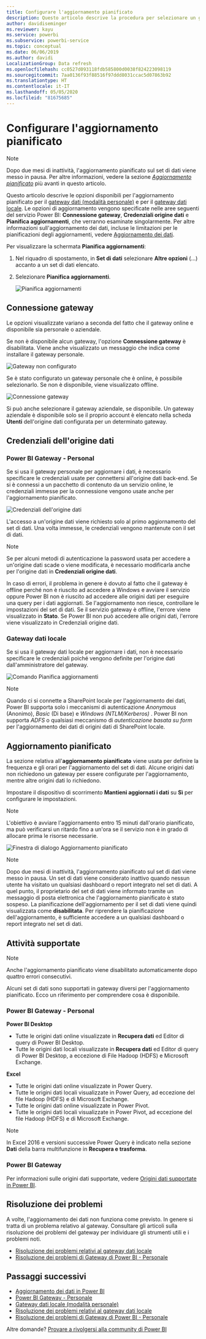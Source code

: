 ```yaml
---
title: Configurare l'aggiornamento pianificato
description: Questo articolo descrive la procedura per selezionare un gateway e configurare l'aggiornamento pianificato.
author: davidiseminger
ms.reviewer: kayu
ms.service: powerbi
ms.subservice: powerbi-service
ms.topic: conceptual
ms.date: 06/06/2019
ms.author: davidi
LocalizationGroup: Data refresh
ms.openlocfilehash: cc0527d093118fdb585800d0038f824223098119
ms.sourcegitcommit: 7aa0136f93f88516f97ddd8031ccac5d07863b92
ms.translationtype: HT
ms.contentlocale: it-IT
ms.lasthandoff: 05/05/2020
ms.locfileid: "81675685"
---
```

# <a name="configure-scheduled-refresh"></a>Configurare l'aggiornamento pianificato

>[!NOTE]
>Dopo due mesi di inattività, l'aggiornamento pianificato sul set di dati viene messo in pausa. Per altre informazioni, vedere la sezione [*Aggiornamento pianificato*](#scheduled-refresh) più avanti in questo articolo.

Questo articolo descrive le opzioni disponibili per l'aggiornamento pianificato per il [gateway dati (modalità personale)](service-gateway-personal-mode.md) e per il [gateway dati locale](service-gateway-onprem.md). Le opzioni di aggiornamento vengono specificate nelle aree seguenti del servizio Power BI: **Connessione gateway**, **Credenziali origine dati** e **Pianifica aggiornamenti**, che verranno esaminate singolarmente. Per altre informazioni sull'aggiornamento dei dati, incluse le limitazioni per le pianificazioni degli aggiornamenti, vedere [Aggiornamento dei dati](refresh-data.md#data-refresh).

Per visualizzare la schermata **Pianifica aggiornamenti**:

1. Nel riquadro di spostamento, in **Set di dati** selezionare **Altre opzioni** (...) accanto a un set di dati elencato.
2. Selezionare **Pianifica aggiornamenti**.

    ![Pianifica aggiornamenti](media/refresh-scheduled-refresh/dataset-menu.png)

## <a name="gateway-connection"></a>Connessione gateway

Le opzioni visualizzate variano a seconda del fatto che il gateway online e disponibile sia personale o aziendale.

Se non è disponibile alcun gateway, l'opzione **Connessione gateway** è disabilitata. Viene anche visualizzato un messaggio che indica come installare il gateway personale.

![Gateway non configurato](media/refresh-scheduled-refresh/gateway-not-configured.png)

Se è stato configurato un gateway personale che è online, è possibile selezionarlo. Se non è disponibile, viene visualizzato offline.

![Connessione gateway](media/refresh-scheduled-refresh/gateway-connection.png)

Si può anche selezionare il gateway aziendale, se disponibile. Un gateway aziendale è disponibile solo se il proprio account è elencato nella scheda **Utenti** dell'origine dati configurata per un determinato gateway.

## <a name="data-source-credentials"></a>Credenziali dell'origine dati

### <a name="power-bi-gateway---personal"></a>Power BI Gateway - Personal

Se si usa il gateway personale per aggiornare i dati, è necessario specificare le credenziali usate per connettersi all'origine dati back-end. Se si è connessi a un pacchetto di contenuto da un servizio online, le credenziali immesse per la connessione vengono usate anche per l'aggiornamento pianificato.

![Credenziali dell'origine dati](media/refresh-scheduled-refresh/data-source-credentials-pgw.png)

L'accesso a un'origine dati viene richiesto solo al primo aggiornamento del set di dati. Una volta immesse, le credenziali vengono mantenute con il set di dati.

> [!NOTE]
> Se per alcuni metodi di autenticazione la password usata per accedere a un'origine dati scade o viene modificata, è necessario modificarla anche per l'origine dati in **Credenziali origine dati**.

In caso di errori, il problema in genere è dovuto al fatto che il gateway è offline perché non è riuscito ad accedere a Windows e avviare il servizio oppure Power BI non è riuscito ad accedere alle origini dati per eseguire una query per i dati aggiornati. Se l'aggiornamento non riesce, controllare le impostazioni del set di dati. Se il servizio gateway è offline, l'errore viene visualizzato in **Stato**. Se Power BI non può accedere alle origini dati, l'errore viene visualizzato in Credenziali origine dati.

### <a name="on-premises-data-gateway"></a>Gateway dati locale

Se si usa il gateway dati locale per aggiornare i dati, non è necessario specificare le credenziali poiché vengono definite per l'origine dati dall'amministratore del gateway.

![Comando Pianifica aggiornamenti](media/refresh-scheduled-refresh/data-source-credentials-egw.png)

> [!NOTE]
> Quando ci si connette a SharePoint locale per l'aggiornamento dei dati, Power BI supporta solo i meccanismi di autenticazione *Anonymous* (Anonimo), *Basic* (Di base) e *Windows (NTLM/Kerberos)* . Power BI non supporta *ADFS* o qualsiasi meccanismo di *autenticazione basata su form* per l'aggiornamento dei dati di origini dati di SharePoint locale.

## <a name="scheduled-refresh"></a>Aggiornamento pianificato

La sezione relativa all'**aggiornamento pianificato** viene usata per definire la frequenza e gli orari per l'aggiornamento del set di dati. Alcune origini dati non richiedono un gateway per essere configurate per l'aggiornamento, mentre altre origini dati lo richiedono.

Impostare il dispositivo di scorrimento **Mantieni aggiornati i dati** su **Sì** per configurare le impostazioni.

> [!NOTE]
> L'obiettivo è avviare l'aggiornamento entro 15 minuti dall'orario pianificato, ma può verificarsi un ritardo fino a un'ora se il servizio non è in grado di allocare prima le risorse necessarie.

![Finestra di dialogo Aggiornamento pianificato](media/refresh-scheduled-refresh/scheduled-refresh.png)

> [!NOTE]
> Dopo due mesi di inattività, l'aggiornamento pianificato sul set di dati viene messo in pausa. Un set di dati viene considerato inattivo quando nessun utente ha visitato un qualsiasi dashboard o report integrato nel set di dati. A quel punto, il proprietario del set di dati viene informato tramite un messaggio di posta elettronica che l'aggiornamento pianificato è stato sospeso. La pianificazione dell'aggiornamento per il set di dati viene quindi visualizzata come **disabilitata**. Per riprendere la pianificazione dell'aggiornamento, è sufficiente accedere a un qualsiasi dashboard o report integrato nel set di dati.

## <a name="whats-supported"></a>Attività supportate


> [!NOTE]
> Anche l'aggiornamento pianificato viene disabilitato automaticamente dopo quattro errori consecutivi.

Alcuni set di dati sono supportati in gateway diversi per l'aggiornamento pianificato. Ecco un riferimento per comprendere cosa è disponibile.

### <a name="power-bi-gateway---personal"></a>Power BI Gateway - Personal

**Power BI Desktop**

* Tutte le origini dati online visualizzate in **Recupera dati** ed Editor di query di Power BI Desktop.
* Tutte le origini dati locali visualizzate in **Recupera dati** ed Editor di query di Power BI Desktop, a eccezione di File Hadoop (HDFS) e Microsoft Exchange.

**Excel**

* Tutte le origini dati online visualizzate in Power Query.
* Tutte le origini dati locali visualizzate in Power Query, ad eccezione del file Hadoop (HDFS) e di Microsoft Exchange.
* Tutte le origini dati online visualizzate in Power Pivot.
* Tutte le origini dati locali visualizzate in Power Pivot, ad eccezione del file Hadoop (HDFS) e di Microsoft Exchange.

> [!NOTE]
> In Excel 2016 e versioni successive Power Query è indicato nella sezione **Dati** della barra multifunzione in **Recupera e trasforma**.

### <a name="power-bi-gateway"></a>Power BI Gateway

Per informazioni sulle origini dati supportate, vedere [Origini dati supportate in Power BI](power-bi-data-sources.md).

## <a name="troubleshooting"></a>Risoluzione dei problemi
A volte, l'aggiornamento dei dati non funziona come previsto. In genere si tratta di un problema relativo al gateway. Consultare gli articoli sulla risoluzione dei problemi del gateway per individuare gli strumenti utili e i problemi noti.

- [Risoluzione dei problemi relativi al gateway dati locale](service-gateway-onprem-tshoot.md)
- [Risoluzione dei problemi di Gateway di Power BI - Personale](service-admin-troubleshooting-power-bi-personal-gateway.md)

## <a name="next-steps"></a>Passaggi successivi

- [Aggiornamento dei dati in Power BI](refresh-data.md)  
- [Power BI Gateway - Personale](service-gateway-personal-mode.md)  
- [Gateway dati locale (modalità personale)](service-gateway-onprem.md)  
- [Risoluzione dei problemi relativi al gateway dati locale](service-gateway-onprem-tshoot.md)  
- [Risoluzione dei problemi di Gateway di Power BI - Personale](service-admin-troubleshooting-power-bi-personal-gateway.md)  

Altre domande? [Provare a rivolgersi alla community di Power BI](https://community.powerbi.com/)